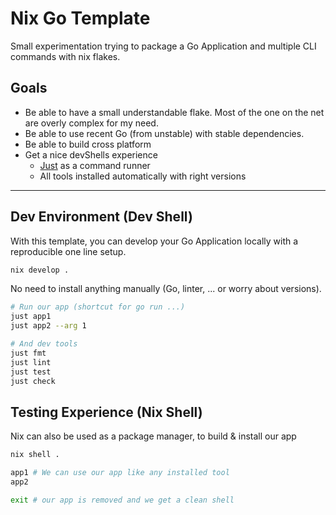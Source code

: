 # Nix Go Template

Small experimentation trying to package a Go Application and multiple CLI commands with nix flakes.

## Goals
* Be able to have a small understandable flake. Most of the one on the net are overly complex for my need.
* Be able to use recent Go (from unstable) with stable dependencies.
* Be able to build cross platform
* Get a nice devShells experience
  * [Just](https://github.com/casey/just) as a command runner
  * All tools installed automatically with right versions

---

## Dev Environment (Dev Shell)
With this template, you can develop your Go Application locally with a reproducible one line setup.
```sh
nix develop .
```

No need to install anything manually (Go, linter, ... or worry about versions).
```sh
# Run our app (shortcut for go run ...)
just app1
just app2 --arg 1

# And dev tools 
just fmt
just lint
just test
just check
```

## Testing Experience (Nix Shell)
Nix can also be used as a package manager, to build & install our app
```sh
nix shell .

app1 # We can use our app like any installed tool
app2

exit # our app is removed and we get a clean shell
```
